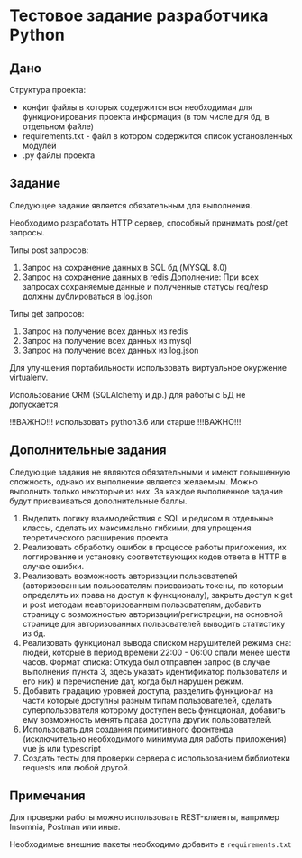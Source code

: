 Тестовое задание разработчика Python
===

Дано
---

Структура проекта:

- конфиг файлы в которых содержится вся необходимая для функционирования
 проекта информация (в том числе для бд, в отдельном файле)
- requirements.txt - файл в котором содержится список установленных модулей
- .py файлы проекта

Задание 
---
Следующее задание является обязательным для выполнения.

Необходимо разработать HTTP сервер, способный принимать post/get запросы.

Типы post запросов:
1) Запрос на сохранение данных в SQL бд (MYSQL 8.0)
2) Запрос на сохранение данных в redis
Дополнение: При всех запросах сохраняемые данные и полученные статусы req/resp должны
дублироваться в log.json

Типы get запросов:
1) Запрос на получение всех данных из redis
2) Запрос на получение всех данных из mysql
3) Запрос на получение всех данных из log.json

Для улучшения портабильности использовать виртуальное окуржение virtualenv.

Использование ORM (SQLAlchemy и др.) для работы с БД не допускается.


!!!ВАЖНО!!!
использовать python3.6 или старше
!!!ВАЖНО!!!

Дополнительные задания
---

Следующие задания не являются обязательными и имеют повышенную сложность, однако их 
выполнение является желаемым. Можно выполнить только некоторые из них. За каждое 
выполненное задание будут присваиваться дополнительные баллы.

1. Выделить логику взаимодействия с SQL и редисом в отдельные классы, сделать их максимально гибкими, для упрощения теоретического расширения проекта.
2. Реализовать обработку ошибок в процессе работы приложения, их логгирование и 
установку соответствующих кодов ответа в HTTP в случае ошибки.
3. Реализовать возможность авторизации пользователей (авторизованным пользователям присваивать токены, по которым определять их права на доступ к функционалу), закрыть доступ к get и post методам неавторизованным пользователям, добавить страницу с возможностью авторизации/регистрации, на основной странице для авторизованных пользователей выводить статистику из бд.
4. Реализовать функционал вывода списком нарушителей режима сна: людей, которые в период времени 22:00 - 06:00 спали менее шести часов. Формат списка: Откуда был отправлен запрос (в случае выполнения пункта 3, здесь указать идентификатор пользователя и его ник) и перечисление дат, когда был нарушен режим.
5. Добавить градацию уровней доступа, разделить функционал на части которые доступны разным типам пользователей, сделать суперпользователя которому доступен весь функционал, добавить ему возможность менять права доступа других пользователей.
6. Использовать для создания примитивного фронтенда (исключительно необходимого минимума для работы приложения) vue js или typescript
7. Создать тесты для проверки сервера с использованием библиотеки requests или любой другой.

Примечания
---

Для проверки работы можно использовать REST-клиенты, например Insomnia, Postman 
или иные.

Необходимые внешние пакеты необходимо добавить в `requirements.txt`
